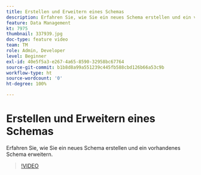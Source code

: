 ```yaml
---
title: Erstellen und Erweitern eines Schemas
description: Erfahren Sie, wie Sie ein neues Schema erstellen und ein vorhandenes Schema erweitern.
feature: Data Management
kt: 7975
thumbnail: 337939.jpg
doc-type: feature video
team: TM
role: Admin, Developer
level: Beginner
exl-id: 40e5f5a3-e267-4a65-8590-32958bc67764
source-git-commit: b1b8d8a99a551239c445fb588cbd126b66a53c9b
workflow-type: ht
source-wordcount: '0'
ht-degree: 100%

---
```


# Erstellen und Erweitern eines Schemas

Erfahren Sie, wie Sie ein neues Schema erstellen und ein vorhandenes Schema erweitern.

>[!VIDEO](https://video.tv.adobe.com/v/337939?quality=12&learn=on)
